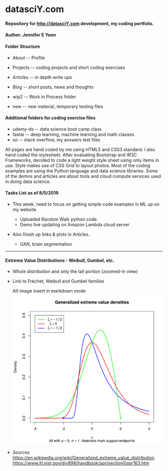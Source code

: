 # datasciY.com
#### Repository for http://datasciY.com development, my coding portfolio.

#### Author: Jennifer E Yoon  

#### Folder Structure

 * About -- Profile
 
 * Projects -- coding projects and short coding exercises
 
 * Articles -- in depth write ups
 
 * Blog -- short posts, news and thoughts
 
 * wip2 -- Work in Process folder
 
 * new -- new material, temporary testing files
 
 #### Additional folders for coding exercise files  
 
  * udemy-ds -- data science boot camp class
  * fastai -- deep learning, machine learning and math classes  
  * so -- stack overflow, my answers test files
 
All pages are hand coded by me using HTML5 and CSS3 standard.  I also hand coded the stylesheet.  After evaluating Bootstrap and W3C  Frameworks, decided to code a light weight style sheet using only items in use.  Style makes use of CSS Grid to layout photos.  Most of the coding examples are using the Python language and data science libraries.  Some of the demos and articles are about tools and cloud compute services used in doing data science.
 
 
 #### Tasks List as of 8/5/2019  
 
 * This week, need to focus on getting simple code examples in ML up on my website.
   - Uploaded Random Walk python code.
   - Demo live updating on Amazon Lambda cloud server
   
 * Also finish up links & plots in Articles.  
   * GAN, brain segmentation
   
 ------------------------------------------------------------------------
 
 #### Extreme Value Distributions - Weibull, Gumbel, etc.  
   * Whole distribution and only the tail portion (zoomed-in view)  
   * Link to Fréchet, Weibull and Gumbel families  
     <!-- <img src="assets/GevDensity_2.svg.png">Image, Generalized Extreme Value Distribution</a>  -->
     <!-- resize later -->
     
     Alt image insert in markdown mode
     ![Extreme Value Dist](assets/GevDensity_2.svg.png)
     
   * Sources   
     https://en.wikipedia.org/wiki/Generalized_extreme_value_distribution   
     https://www.itl.nist.gov/div898/handbook/apr/section1/apr163.htm   


